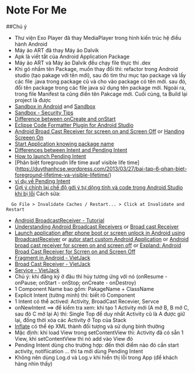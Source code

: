 # Note For Me
##Chú ý
+ Thư viện Exo Player đã thay MediaPlayer trong hình kiến trúc hệ điều hành Android
+ Máy ảo ART đã thay Máy ảo Dalvik
+ Apk là viết tắt của Android Application Package
+ Máy ảo ART và Máy ảo Dalvik đều chạy file thực thi .dex
+ Khi gõ nhầm tên Package, muốn thay đổi thì: refactor trong Android studio (tạo pakage với tên mới), sau đó tìm thư mục tạo package và lấy các file .java trong package cũ và cho vào package có tên mới. sau đó, đổi tên package trong các file java sử dụng tên package mới. Ngoài ra, trong file Manifest ta cũng điền tên Pakcage mới. Cuối cùng, ta Build lại project là được
+ [Sandbox in Android](http://www.androidauthority.com/secure-android-90523/) and [Sandbox](http://researchcenter.paloaltonetworks.com/2014/08/insecure-internal-storage-android/)
+ [Sandbox - Security Tips](https://developer.android.com/training/articles/security-tips.html)
+ [Difference between onCreate and onStart](http://stackoverflow.com/questions/6812003/difference-between-oncreate-and-onstart)
+ [Eclipse Code Formatter Plugin for Android Studio](http://stackoverflow.com/questions/16710367/android-code-style-in-intellij-idea-android-studio)
+ [Android Broad Cast Receiver for screen on and Screen Off](http://stackoverflow.com/questions/9477922/android-broadcast-receiver-for-screen-on-and-screen-off) or [Handing Screeen On](https://thinkandroid.wordpress.com/2010/01/24/handling-screen-off-and-screen-on-intents/)
+ [Start Application knowing package name](http://stackoverflow.com/questions/3422758/start-application-knowing-package-name)
+ [Differences between Intent and Pending Intent](http://stackoverflow.com/questions/24257247/differences-between-intent-and-pendingintent)
+ [How to launch Pending Intent](http://iserveandroid.blogspot.com/2011/03/how-to-launch-pending-intent.html)
+ [Phân biệt foregroudn life time avaf visible life time] (https://duythanhcse.wordpress.com/2013/03/27/bai-tap-6-phan-biet-foreground-lifetime-va-visible-lifetime/)
+ [ví dụ về Pending Intent](http://www.programcreek.com/java-api-examples/android.app.PendingIntent)
+ [Gợi ý chỉnh lại chế độ gới ý tự dộng  tính và code trong Android Studio khi bị lỗi](http://stackoverflow.com/questions/18370599/android-studio-auto-complete-and-other-features-not-working) 
Cách sửa:
```
  Go File > Invalidate Caches / Restart... > Click at Invalidate and Restart
```
+ [Android BroadcastReceiver - Tutorial](http://www.vogella.com/tutorials/AndroidBroadcastReceiver/article.html#pending-intent)
+ [Understanding Android Broadcast Receivers](http://codetheory.in/android-broadcast-receivers/) or [Broad cast Receiver](http://www.tutorialspoint.com/android/android_broadcast_receivers.htm)
+ [Launch application after phone boot or screen unlock in Android using BroadcastReceiver](http://findnerd.com/list/view/Launch-application-after-phone-boot-or-screen-unlock-in-Android-using-BroadcastReceiver/98/) or [autor start custom Android Application](http://www.digi.com/resources/documentation/digidocs/90001945-13/task/android/t_faq_autostart_custom_android_applications.htm) or [Android broad cast receiver for screen on and screen off](http://stackoverflow.com/questions/9477922/android-broadcast-receiver-for-screen-on-and-screen-off) or [Expland: Android Broad Cast Receiver for Scrren on and Screen Off](https://codedump.io/share/svQs8bwGaeGj/1/android-broadcast-receiver-for-screen-on-and-screen-off)
+ [Fragment in Android - VietJack](http://vietjack.com/android/fragment_trong_android.jsp)
+ [Broad Cast Receiver - VietJack](http://vietjack.com/android/broadcast_receiver_trong_android.jsp)
+ [Service - VietJack](http://vietjack.com/android/service_trong_android.jsp)
+ Chú ý: khi đăng ký ở đâu thì hủy tương ứng với nó
(onResume - onPause; onStart - onStop; onCreate - onDestroy)
+ 1 Component Name bao gồm: PakageName + ClassName
+ Explicit Intent (tường minh) thì: biết rõ Component
+ 1 Intent có thể actived: Activity, BroadCast Recevier, Servce
+ onNewIntent ==> để kiểm tra xem: khi tạo 1 Activity mới (A mở B, B mở C, sau đó C mở lại A) thì: Single Top để duy nhất Activity cũ là A được giữ lại, đồng thời xóa các Activity ở Top của Stack
+ [Inflate](http://stackoverflow.com/questions/4448779/how-to-inflate-xml-layout-file-correctly-inside-custom-viewgroup) có thể ép XML thành đối tượng và sử dụng bình thường
+ Mặc định: khi load View trong setContentView thì: Activity đã có sẵn 1 View, khi setContentView thì nó add vào View đó
+ Pending Intent dùng cho trường hợp: đến thời điểm nào đó cần start activity, notifiication ... thì ta mới dùng Pending Intent
+ Không nên dùng Log.d và Log.v khi hiển thị lỗi trong App (để khách hàng nhìn thấy)
